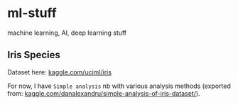 # ml-stuff
machine learning, AI, deep learning stuff

## Iris Species

Dataset here: [kaggle.com/uciml/iris](https://www.kaggle.com/uciml/iris)
  
For now, I have `Simple analysis` nb with various analysis methods (exported from: [kaggle.com/danalexandru/simple-analysis-of-iris-dataset/](https://www.kaggle.com/danalexandru/simple-analysis-of-iris-dataset/)).

